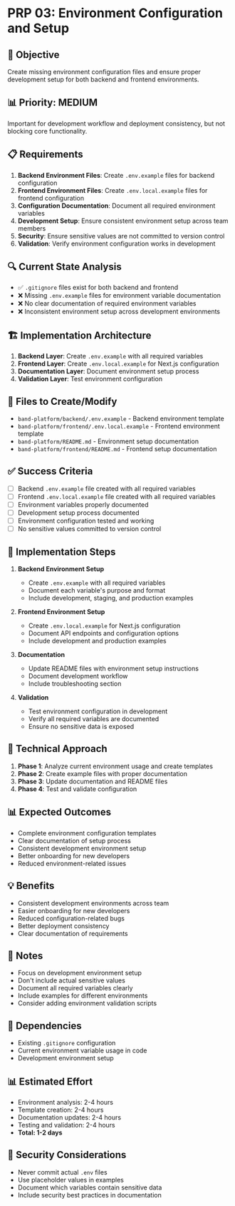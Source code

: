 # PRP 03: Environment Configuration and Setup

## 🎯 **Objective**
Create missing environment configuration files and ensure proper development setup for both backend and frontend environments.

## 📊 **Priority: MEDIUM**
Important for development workflow and deployment consistency, but not blocking core functionality.

## 📋 **Requirements**
1. **Backend Environment Files**: Create `.env.example` files for backend configuration
2. **Frontend Environment Files**: Create `.env.local.example` files for frontend configuration
3. **Configuration Documentation**: Document all required environment variables
4. **Development Setup**: Ensure consistent environment setup across team members
5. **Security**: Ensure sensitive values are not committed to version control
6. **Validation**: Verify environment configuration works in development

## 🔍 **Current State Analysis**
- ✅ `.gitignore` files exist for both backend and frontend
- ❌ Missing `.env.example` files for environment variable documentation
- ❌ No clear documentation of required environment variables
- ❌ Inconsistent environment setup across development environments

## 🏗️ **Implementation Architecture**
1. **Backend Layer**: Create `.env.example` with all required variables
2. **Frontend Layer**: Create `.env.local.example` for Next.js configuration
3. **Documentation Layer**: Document environment setup process
4. **Validation Layer**: Test environment configuration

## 📁 **Files to Create/Modify**
- `band-platform/backend/.env.example` - Backend environment template
- `band-platform/frontend/.env.local.example` - Frontend environment template
- `band-platform/README.md` - Environment setup documentation
- `band-platform/frontend/README.md` - Frontend setup documentation

## ✅ **Success Criteria**
- [ ] Backend `.env.example` file created with all required variables
- [ ] Frontend `.env.local.example` file created with all required variables
- [ ] Environment variables properly documented
- [ ] Development setup process documented
- [ ] Environment configuration tested and working
- [ ] No sensitive values committed to version control

## 🚀 **Implementation Steps**
1. **Backend Environment Setup**
   - Create `.env.example` with all required variables
   - Document each variable's purpose and format
   - Include development, staging, and production examples

2. **Frontend Environment Setup**
   - Create `.env.local.example` for Next.js configuration
   - Document API endpoints and configuration options
   - Include development and production examples

3. **Documentation**
   - Update README files with environment setup instructions
   - Document development workflow
   - Include troubleshooting section

4. **Validation**
   - Test environment configuration in development
   - Verify all required variables are documented
   - Ensure no sensitive data is exposed

## 🔧 **Technical Approach**
1. **Phase 1**: Analyze current environment usage and create templates
2. **Phase 2**: Create example files with proper documentation
3. **Phase 3**: Update documentation and README files
4. **Phase 4**: Test and validate configuration

## 📊 **Expected Outcomes**
- Complete environment configuration templates
- Clear documentation of setup process
- Consistent development environment setup
- Better onboarding for new developers
- Reduced environment-related issues

## 💡 **Benefits**
- Consistent development environments across team
- Easier onboarding for new developers
- Reduced configuration-related bugs
- Better deployment consistency
- Clear documentation of requirements

## 📝 **Notes**
- Focus on development environment setup
- Don't include actual sensitive values
- Document all required variables clearly
- Include examples for different environments
- Consider adding environment validation scripts

## 🔗 **Dependencies**
- Existing `.gitignore` configuration
- Current environment variable usage in code
- Development environment setup

## 📊 **Estimated Effort**
- Environment analysis: 2-4 hours
- Template creation: 2-4 hours
- Documentation updates: 2-4 hours
- Testing and validation: 2-4 hours
- **Total: 1-2 days**

## 🚨 **Security Considerations**
- Never commit actual `.env` files
- Use placeholder values in examples
- Document which variables contain sensitive data
- Include security best practices in documentation
